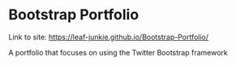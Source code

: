 # Bootstrap Portfolio

Link to site: https://leaf-junkie.github.io/Bootstrap-Portfolio/

A portfolio that focuses on using the Twitter Bootstrap framework
